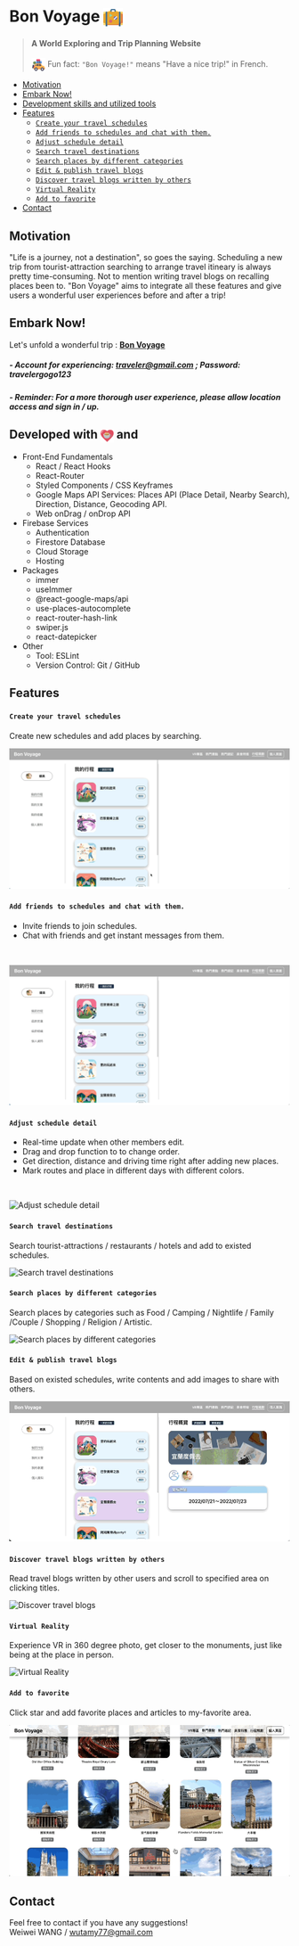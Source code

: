 # Bon Voyage <img align="center" width="35px" src="./public/suitcase-2.png"/>


> #### A World Exploring and Trip Planning Website           
>
> <img align="center" width="25px" src="./src/pages/images/travel.png"/>  Fun fact: `"Bon Voyage!"` means "Have a nice trip!" in French.

  - [Motivation](#motivation)
  - [Embark Now!](#embark-now)
  - [Development skills and utilized tools](#developed-with--and)
  - [Features](#features)
      - [`Create your travel schedules`<br/>](#create-your-travel-schedules)
      - [`Add friends to schedules and chat with them.`](#add-friends-to-schedules-and-chat-with-them)
      - [`Adjust schedule detail`](#adjust-schedule-detail)
      - [`Search travel destinations`](#search-travel-destinations)
      - [`Search places by different categories`](#search-places-by-different-categories)
      - [`Edit & publish travel blogs`](#edit--publish-travel-blogs)
      - [`Discover travel blogs written by others`](#discover-travel-blogs-written-by-others)
      - [`Virtual Reality`](#virtual-reality)
      - [`Add to favorite`](#add-to-favorite)
  - [Contact](#contact)

## Motivation

"Life is a journey, not a destination", so goes the saying. Scheduling a new trip from tourist-attraction searching to arrange travel itineary is always pretty time-consuming. Not to mention writing travel blogs on recalling places been to. "Bon Voyage" aims to integrate all these features and give users a wonderful user experiences before and after a trip!

## Embark Now!

Let's unfold a wonderful trip : **[Bon Voyage](https://bonvoyage-f5e7d.web.app/)**
<br/>

##### <em>- Account for experiencing: traveler@gmail.com ; Password: travelergogo123  </em>

##### <em>- Reminder: For a more thorough user experience, please allow location access and sign in / up.</em>

## Developed with <img align="center" width="24px" src="./src/pages/images/heart.png"/> and

- Front-End Fundamentals
  - React / React Hooks
  - React-Router
  - Styled Components / CSS Keyframes
  - Google Maps API Services: Places API (Place Detail, Nearby Search), Direction, Distance, Geocoding API.
  - Web onDrag / onDrop API
- Firebase Services
  - Authentication
  - Firestore Database
  - Cloud Storage
  - Hosting
- Packages
  - immer
  - useImmer
  - @react-google-maps/api
  - use-places-autocomplete
  - react-router-hash-link
  - swiper.js
  - react-datepicker
- Other
  - Tool: ESLint
  - Version Control: Git / GitHub

## Features

#### `Create your travel schedules`<br/>
Create new schedules and add places by searching.
<br/>

![Create your travel schedules](./readme_assets/create_schedule.gif)

#### `Add friends to schedules and chat with them.`
- Invite friends to join schedules.
- Chat with friends and get instant messages from them.
<br/>

![Add friends to schedules](./readme_assets/add_friend_chat.gif)
#### `Adjust schedule detail`
- Real-time update when other members edit.
- Drag and drop function to to change order.
- Get direction, distance and driving time right after adding new places.
- Mark routes and place in different days with different colors.
<br/>

![Adjust schedule detail](./readme_assets/drag.gif)

#### `Search travel destinations`
Search tourist-attractions / restaurants / hotels and add to existed schedules.
<br/>

![Search travel destinations](./readme_assets/paris.gif)


#### `Search places by different categories`
Search places by categories such as Food / Camping / Nightlife / Family /Couple / Shopping / Religion / Artistic.
<br/>

![Search places by different categories](./readme_assets/category_search.gif)


#### `Edit & publish travel blogs`
Based on existed schedules, write contents and add images to share with others.
<br/>

![Edit & publish travel blogs](./readme_assets/export_write_article.gif)



#### `Discover travel blogs written by others`
Read travel blogs written by other users and scroll to specified area on clicking titles.
<br/>

![Discover travel blogs](./readme_assets/read_article.gif)

#### `Virtual Reality`
Experience VR in 360 degree photo, get closer to the monuments, just like being at the place in person.
<br/>

![Virtual Reality](./readme_assets/vr.gif)

#### `Add to favorite`
Click star and add favorite places and articles to my-favorite area.
<br/>

![Add to favorite](./readme_assets/add_favo.gif)

## Contact

Feel free to contact if you have any suggestions!
<br/>
Weiwei WANG / wutamy77@gmail.com

